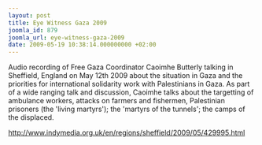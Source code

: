 ```yaml
---
layout: post
title: Eye Witness Gaza 2009
joomla_id: 879
joomla_url: eye-witness-gaza-2009
date: 2009-05-19 10:38:14.000000000 +02:00
---
```

<p>Audio recording of Free Gaza Coordinator Caoimhe Butterly talking in Sheffield, England on May 12th 2009 about the situation in Gaza and the priorities for international solidarity work with Palestinians in Gaza. As part of a wide ranging talk and discussion, Caoimhe talks about the targetting of ambulance workers, attacks on farmers and fishermen, Palestinian prisoners (the 'living martyrs'); the 'martyrs of the tunnels'; the camps of the displaced.</p>
<p><a href="http://www.indymedia.org.uk/en/regions/sheffield/2009/05/429995.html">http://www.indymedia.org.uk/en/regions/sheffield/2009/05/429995.html</a></p>
<p> </p>
<p> </p>
